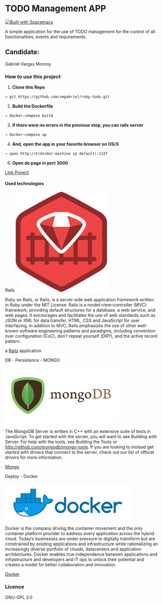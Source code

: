 # TODO Management APP

[![Built with Spacemacs](https://cdn.rawgit.com/syl20bnr/spacemacs/442d025779da2f62fc86c2082703697714db6514/assets/spacemacs-badge.svg)](http://spacemacs.org)

A simple application for the use of TODO management for the control of all functionalities, events and requirements.

## Candidate:
Gabriel Vargas Monroy

### How to use this project

1. **Clone this Repo**
  ```sh
  → git https://github.com/vmgabriel/ruby-todo.git
  ```

2. **Build the Dockerfile**
  ```sh
  → docker-compose build
  ```

3. **If there were no errors in the previous step, you can rails server**
  ```sh
  → docker-compose up
  ```

4. **And, open the app in your favorite browser on OS/X**
  ```sh
  → open http://$(docker-machine ip default):1337
  ```

6. **Open de page in port 3000**

[LInk Project](http://localhost:3000 "Link Project")


#### Used technologies

Rails
![Image Logo Rails](image/rails_logo.png "Image rails")

Ruby on Rails, or Rails, is a server-side web application framework written in Ruby under the MIT License. Rails is a model–view–controller (MVC) framework, providing default structures for a database, a web service, and web pages. It encourages and facilitates the use of web standards such as JSON or XML for data transfer, HTML, CSS and JavaScript for user interfacing. In addition to MVC, Rails emphasizes the use of other well-known software engineering patterns and paradigms, including convention over configuration (CoC), don't repeat yourself (DRY), and the active record pattern.

a [Rails](https://rubyonrails.org/) application

DB - Persistence - MONGO

![Image Logo Mongo](image/mongo-db-logo.png "Image Mongo")

The MongoDB Server is written in C++ with an extensive suite of tests in JavaScript. To get started with the server, you will want to see Building with Server. For help with the tools, see Building the Tools or http://github.com/mongodb/mongo-tools. If you are looking to instead get started with drivers that connect to the server, check out our list of official drivers for more information.

[Mongo](https://www.mongodb.com/ "mongo link")

Deploy - Docker

![Image Logo Docker](image/docker.png "Image Docker")

Docker is the company driving the container movement and the only container platform provider to address every application across the hybrid cloud. Today’s businesses are under pressure to digitally transform but are constrained by existing applications and infrastructure while rationalizing an increasingly diverse portfolio of clouds, datacenters and application architectures. Docker enables true independence between applications and infrastructure and developers and IT ops to unlock their potential and creates a model for better collaboration and innovation. 

[Docker](https://www.docker.com/ "Docker link")


### Licence

GNU-GPL 3.0
